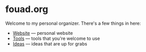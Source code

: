 # fouad.org

Welcome to my personal organizer. There's a few things in here:

- [Website](./website) — personal website
- [Tools](./tools) — tools that you're welcome to use
- [Ideas](./ideas) — ideas that are up for grabs